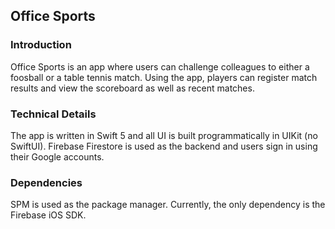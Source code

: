 ## Office Sports

### Introduction

Office Sports is an app where users can challenge colleagues to either a foosball or a table tennis match. Using the app, players can register match results and view the scoreboard as well as recent matches.

### Technical Details

The app is written in Swift 5 and all UI is built programmatically in UIKit (no SwiftUI). Firebase Firestore is used as the backend and users sign in using their Google accounts.

### Dependencies

SPM is used as the package manager. Currently, the only dependency is the Firebase iOS SDK.
